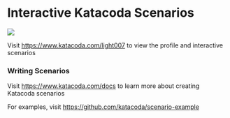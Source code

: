 # Interactive Katacoda Scenarios

[![](http://shields.katacoda.com/katacoda/light007/count.svg)](https://www.katacoda.com/light007 "Get your profile on Katacoda.com")

Visit https://www.katacoda.com/light007 to view the profile and interactive scenarios

### Writing Scenarios
Visit https://www.katacoda.com/docs to learn more about creating Katacoda scenarios

For examples, visit https://github.com/katacoda/scenario-example
